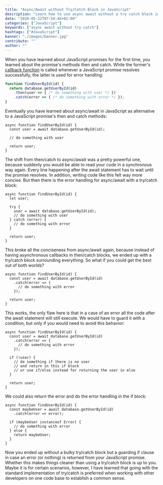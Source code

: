 ```yaml
---
title: "Async/Await without Try/Catch Block in JavaScript"
description: "Learn how to use async await without a try catch block in JavaScript ..."
date: "2020-05-22T07:50:46+02:00"
categories: ["JavaScript"]
keywords: ["async await without try catch"]
hashtags: ["#JavaScript"]
banner: "./images/banner.jpg"
contribute: ""
author: ""
---
```


<Sponsorship />

When you have learned about JavaScript promises for the first time, you learned about the promise's methods then and catch. While the former's [callback function](/javascript-callback-function) is called whenever a JavaScript promise resolves successfully, the latter is used for error handling:

```javascript
function findUserById(id) {
  return database.getUserById(id)
    .then(user => { /* do something with user */ })
    .catch(error => { /* do something with error */ });
}
```

Eventually you have learned about async/await in JavaScript as alternative to a JavaScript promise's then and catch methods:

```javascript{1-2}
async function findUserById(id) {
  const user = await database.getUserById(id);

  // do something with user

  return user;
}
```

The shift from then/catch to async/await was a pretty powerful one, because suddenly you would be able to read your code in a synchronous way again. Every line happening after the await statement has to wait until the promise resolves. In addition, writing code like this felt way more concise. But then there is the error handling for async/await with a try/catch block:

```javascript{2,4,7-9}
async function findUserById(id) {
  let user;

  try {
    user = await database.getUserById(id);
    // do something with user
  } catch (error) {
    // do something with error
  }

  return user;
}
```

This broke all the conciseness from async/await again, because instead of having asynchronous callbacks in then/catch blocks, we ended up with a try/catch block surrounding everything. So what if you could get the best out of both worlds?

```javascript{3-5}
async function findUserById(id) {
  const user = await database.getUserById(id)
    .catch(error => {
      // do something with error
    });

  return user;
}
```

This works, the only flaw here is that in a case of an error all the code after the await statement will still execute. We would have to guard it with a condition, but only if you would need to avoid this behavior:

```javascript{7-11}
async function findUserById(id) {
  const user = await database.getUserById(id)
    .catch(error => {
      // do something with error
    });

  if (!user) {
    // do something if there is no user
    // and return in this if block
    // or use if/else instead for returning the user in else
  }

  return user;
}
```

We could also return the error and do the error handling in the if block:

```javascript{2-3,5-9}
async function findUserById(id) {
  const maybeUser = await database.getUserById(id)
    .catch(error => error);

  if (maybeUser instanceof Error) {
    // do something with error
  } else {
    return maybeUser;
  }
}
```

Now you ended up without a bulky try/catch block but a guarding if clause in case an error (or nothing) is returned from your JavaScript promise. Whether this makes things cleaner than using a try/catch block is up to you. Maybe it is for certain scenarios, however, I have learned that going with the standard implementation of try/catch is preferred when working with other developers on one code base to establish a common sense.